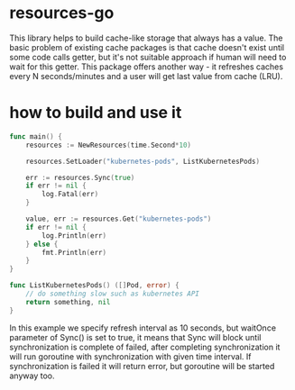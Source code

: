 # resources-go

This library helps to build cache-like storage that always has a value. The
basic problem of existing cache packages is that cache doesn't exist until some
code calls getter, but it's not suitable approach if human will need to wait
for this getter. This package offers another way - it refreshes caches every N
seconds/minutes and a user will get last value from cache (LRU).

# how to build and use it

```go
func main() {
    resources := NewResources(time.Second*10)

    resources.SetLoader("kubernetes-pods", ListKubernetesPods)

    err := resources.Sync(true)
    if err != nil {
        log.Fatal(err)
    }

    value, err := resources.Get("kubernetes-pods")
    if err != nil {
        log.Println(err)
    } else {
        fmt.Println(err)
    }
}

func ListKubernetesPods() ([]Pod, error) {
    // do something slow such as kubernetes API
    return something, nil
}
```

In this example we specify refresh interval as 10 seconds, but waitOnce
parameter of Sync() is set to true, it means that Sync will block until
synchronization is complete of failed, after completing synchronization it will
run goroutine with synchronization with given time interval. If synchronization
is failed it will return error, but goroutine will be started anyway too.
